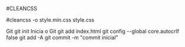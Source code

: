#CLEANCSS

#cleancss -o style.min.css  style.css

Git
git init  Inicia o Git
git add index.html
git config --global core.autocrlf false
git add -A
git commit -m "commit inicial"